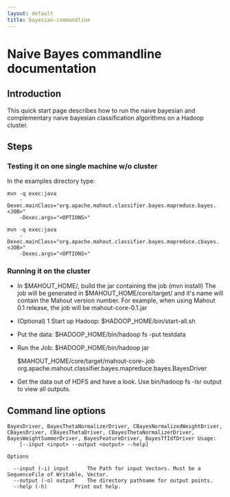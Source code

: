 ```yaml
---
layout: default
title: bayesian-commandline
---
```


# Naive Bayes commandline documentation

<a name="bayesian-commandline-Introduction"></a>
## Introduction

This quick start page describes how to run the naive bayesian and
complementary naive bayesian classification algorithms on a Hadoop cluster.

<a name="bayesian-commandline-Steps"></a>
## Steps

<a name="bayesian-commandline-Testingitononesinglemachinew/ocluster"></a>
### Testing it on one single machine w/o cluster

In the examples directory type:

    mvn -q exec:java
        -Dexec.mainClass="org.apache.mahout.classifier.bayes.mapreduce.bayes.<JOB>"
        -Dexec.args="<OPTIONS>"

    mvn -q exec:java
        -Dexec.mainClass="org.apache.mahout.classifier.bayes.mapreduce.cbayes.<JOB>"
        -Dexec.args="<OPTIONS>"


<a name="bayesian-commandline-Runningitonthecluster"></a>
### Running it on the cluster

* In $MAHOUT_HOME/, build the jar containing the job (mvn install) The job
will be generated in $MAHOUT_HOME/core/target/ and it's name will contain
the Mahout version number. For example, when using Mahout 0.1 release, the
job will be mahout-core-0.1.jar

* (Optional) 1 Start up Hadoop: $HADOOP_HOME/bin/start-all.sh

* Put the data: $HADOOP_HOME/bin/hadoop fs -put <PATH TO DATA> testdata

* Run the Job: $HADOOP_HOME/bin/hadoop jar

    $MAHOUT_HOME/core/target/mahout-core-<MAHOUT VERSION>.job
        org.apache.mahout.classifier.bayes.mapreduce.bayes.BayesDriver <OPTIONS>

* Get the data out of HDFS and have a look. Use bin/hadoop fs -lsr output
to view all outputs.

<a name="bayesian-commandline-Commandlineoptions"></a>
## Command line options

    BayesDriver, BayesThetaNormalizerDriver, CBayesNormalizedWeightDriver, CBayesDriver, CBayesThetaDriver, CBayesThetaNormalizerDriver, BayesWeightSummerDriver, BayesFeatureDriver, BayesTfIdfDriver Usage:
        [--input <input> --output <output> --help]
      
    Options
    
      --input (-i) input	  The Path for input Vectors. Must be a SequenceFile of Writable, Vector.
      --output (-o) output	  The directory pathname for output points.
      --help (-h)		  Print out help.


